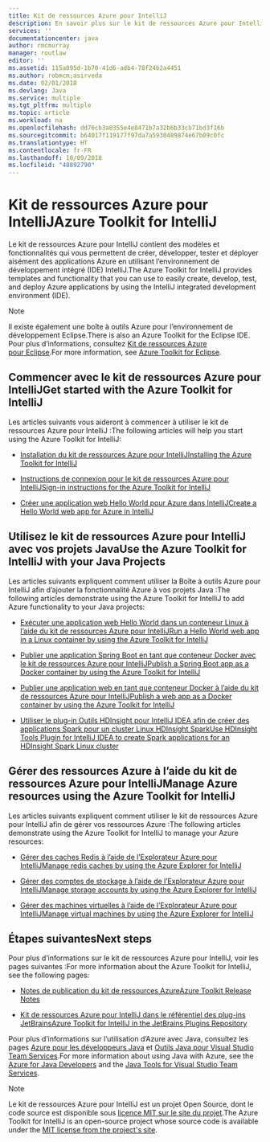 ```yaml
---
title: Kit de ressources Azure pour IntelliJ
description: En savoir plus sur le kit de ressources Azure pour IntelliJ.
services: ''
documentationcenter: java
author: rmcmurray
manager: routlaw
editor: ''
ms.assetid: 115a095d-1b70-41d6-adb4-78f24b2a4451
ms.author: robmcm;asirveda
ms.date: 02/01/2018
ms.devlang: Java
ms.service: multiple
ms.tgt_pltfrm: multiple
ms.topic: article
ms.workload: na
ms.openlocfilehash: dd76cb3a0355e4e8471b7a32b6b33cb71bd3f16b
ms.sourcegitcommit: b64017f119177f97da7a5930489874e67b09c0fc
ms.translationtype: HT
ms.contentlocale: fr-FR
ms.lasthandoff: 10/09/2018
ms.locfileid: "48892790"
---
```

# <a name="azure-toolkit-for-intellij"></a><span data-ttu-id="6643e-103">Kit de ressources Azure pour IntelliJ</span><span class="sxs-lookup"><span data-stu-id="6643e-103">Azure Toolkit for IntelliJ</span></span>
<span data-ttu-id="6643e-104">Le kit de ressources Azure pour IntelliJ contient des modèles et fonctionnalités qui vous permettent de créer, développer, tester et déployer aisément des applications Azure en utilisant l’environnement de développement intégré (IDE) IntelliJ.</span><span class="sxs-lookup"><span data-stu-id="6643e-104">The Azure Toolkit for IntelliJ provides templates and functionality that you can use to easily create, develop, test, and deploy Azure applications by using the IntelliJ integrated development environment (IDE).</span></span>

> [!NOTE]
> 
> <span data-ttu-id="6643e-105">Il existe également une boîte à outils Azure pour l’environnement de développement Eclipse.</span><span class="sxs-lookup"><span data-stu-id="6643e-105">There is also an Azure Toolkit for the Eclipse IDE.</span></span> <span data-ttu-id="6643e-106">Pour plus d’informations, consultez [Kit de ressources Azure pour Eclipse](../eclipse/azure-toolkit-for-eclipse.md).</span><span class="sxs-lookup"><span data-stu-id="6643e-106">For more information, see [Azure Toolkit for Eclipse](../eclipse/azure-toolkit-for-eclipse.md).</span></span>
> 

## <a name="get-started-with-the-azure-toolkit-for-intellij"></a><span data-ttu-id="6643e-107">Commencer avec le kit de ressources Azure pour IntelliJ</span><span class="sxs-lookup"><span data-stu-id="6643e-107">Get started with the Azure Toolkit for IntelliJ</span></span>
<span data-ttu-id="6643e-108">Les articles suivants vous aideront à commencer à utiliser le kit de ressources Azure pour IntelliJ :</span><span class="sxs-lookup"><span data-stu-id="6643e-108">The following articles will help you start using the Azure Toolkit for IntelliJ:</span></span>

* [<span data-ttu-id="6643e-109">Installation du kit de ressources Azure pour IntelliJ</span><span class="sxs-lookup"><span data-stu-id="6643e-109">Installing the Azure Toolkit for IntelliJ</span></span>](azure-toolkit-for-intellij-installation.md)

* [<span data-ttu-id="6643e-110">Instructions de connexion pour le kit de ressources Azure pour IntelliJ</span><span class="sxs-lookup"><span data-stu-id="6643e-110">Sign-in instructions for the Azure Toolkit for IntelliJ</span></span>](azure-toolkit-for-intellij-sign-in-instructions.md)

* [<span data-ttu-id="6643e-111">Créer une application web Hello World pour Azure dans IntelliJ</span><span class="sxs-lookup"><span data-stu-id="6643e-111">Create a Hello World web app for Azure in IntelliJ</span></span>](azure-toolkit-for-intellij-create-hello-world-web-app.md)

## <a name="use-the-azure-toolkit-for-intellij-with-your-java-projects"></a><span data-ttu-id="6643e-112">Utilisez le kit de ressources Azure pour IntelliJ avec vos projets Java</span><span class="sxs-lookup"><span data-stu-id="6643e-112">Use the Azure Toolkit for IntelliJ with your Java Projects</span></span>
<span data-ttu-id="6643e-113">Les articles suivants expliquent comment utiliser la Boîte à outils Azure pour IntelliJ afin d’ajouter la fonctionnalité Azure à vos projets Java :</span><span class="sxs-lookup"><span data-stu-id="6643e-113">The following articles demonstrate using the Azure Toolkit for IntelliJ to add Azure functionality to your Java projects:</span></span>

* [<span data-ttu-id="6643e-114">Exécuter une application web Hello World dans un conteneur Linux à l’aide du kit de ressources Azure pour IntelliJ</span><span class="sxs-lookup"><span data-stu-id="6643e-114">Run a Hello World web app in a Linux container by using the Azure Toolkit for IntelliJ</span></span>](azure-toolkit-for-intellij-hello-world-web-app-linux.md)

* [<span data-ttu-id="6643e-115">Publier une application Spring Boot en tant que conteneur Docker avec le kit de ressources Azure pour IntelliJ</span><span class="sxs-lookup"><span data-stu-id="6643e-115">Publish a Spring Boot app as a Docker container by using the Azure Toolkit for IntelliJ</span></span>](azure-toolkit-for-intellij-publish-spring-boot-docker-app.md)

* [<span data-ttu-id="6643e-116">Publier une application web en tant que conteneur Docker à l’aide du kit de ressources Azure pour IntelliJ</span><span class="sxs-lookup"><span data-stu-id="6643e-116">Publish a web app as a Docker container by using the Azure Toolkit for IntelliJ</span></span>](azure-toolkit-for-intellij-publish-as-docker-container.md)

* [<span data-ttu-id="6643e-117">Utiliser le plug-in Outils HDInsight pour IntelliJ IDEA afin de créer des applications Spark pour un cluster Linux HDInsight Spark</span><span class="sxs-lookup"><span data-stu-id="6643e-117">Use HDInsight Tools Plugin for IntelliJ IDEA to create Spark applications for an HDInsight Spark Linux cluster</span></span>](/azure/hdinsight/hdinsight-apache-spark-intellij-tool-plugin)

## <a name="manage-azure-resources-using-the-azure-toolkit-for-intellij"></a><span data-ttu-id="6643e-118">Gérer des ressources Azure à l’aide du kit de ressources Azure pour IntelliJ</span><span class="sxs-lookup"><span data-stu-id="6643e-118">Manage Azure resources using the Azure Toolkit for IntelliJ</span></span>
<span data-ttu-id="6643e-119">Les articles suivants expliquent comment utiliser le kit de ressources Azure pour IntelliJ afin de gérer vos ressources Azure :</span><span class="sxs-lookup"><span data-stu-id="6643e-119">The following articles demonstrate using the Azure Toolkit for IntelliJ to manage your Azure resources:</span></span>

* [<span data-ttu-id="6643e-120">Gérer des caches Redis à l’aide de l’Explorateur Azure pour IntelliJ</span><span class="sxs-lookup"><span data-stu-id="6643e-120">Manage redis caches by using the Azure Explorer for IntelliJ</span></span>](azure-toolkit-for-intellij-managing-redis-caches-using-azure-explorer.md)

* [<span data-ttu-id="6643e-121">Gérer des comptes de stockage à l’aide de l’Explorateur Azure pour IntelliJ</span><span class="sxs-lookup"><span data-stu-id="6643e-121">Manage storage accounts by using the Azure Explorer for IntelliJ</span></span>](azure-toolkit-for-intellij-managing-virtual-machines-using-azure-explorer.md)

* [<span data-ttu-id="6643e-122">Gérer des machines virtuelles à l’aide de l’Explorateur Azure pour IntelliJ</span><span class="sxs-lookup"><span data-stu-id="6643e-122">Manage virtual machines by using the Azure Explorer for IntelliJ</span></span>](azure-toolkit-for-intellij-managing-storage-accounts-using-azure-explorer.md)

## <a name="next-steps"></a><span data-ttu-id="6643e-123">Étapes suivantes</span><span class="sxs-lookup"><span data-stu-id="6643e-123">Next steps</span></span>

<span data-ttu-id="6643e-124">Pour plus d’informations sur le kit de ressources Azure pour IntelliJ, voir les pages suivantes :</span><span class="sxs-lookup"><span data-stu-id="6643e-124">For more information about the Azure Toolkit for IntelliJ, see the following pages:</span></span>

* [<span data-ttu-id="6643e-125">Notes de publication du kit de ressources Azure</span><span class="sxs-lookup"><span data-stu-id="6643e-125">Azure Toolkit Release Notes</span></span>](https://github.com/Microsoft/azure-tools-for-java/releases)

* [<span data-ttu-id="6643e-126">Kit de ressources Azure pour IntelliJ dans le référentiel des plug-ins JetBrains</span><span class="sxs-lookup"><span data-stu-id="6643e-126">Azure Toolkit for IntelliJ in the JetBrains Plugins Repository</span></span>](https://plugins.jetbrains.com/plugin/8053-azure-toolkit-for-intellij)

<span data-ttu-id="6643e-127">Pour plus d’informations sur l’utilisation d’Azure avec Java, consultez les pages [Azure pour les développeurs Java](https://docs.microsoft.com/java/azure/) et [Outils Java pour Visual Studio Team Services](https://java.visualstudio.com/).</span><span class="sxs-lookup"><span data-stu-id="6643e-127">For more information about using Java with Azure, see the [Azure for Java Developers](https://docs.microsoft.com/java/azure/) and the [Java Tools for Visual Studio Team Services](https://java.visualstudio.com/).</span></span>

> [!NOTE]
> 
> <span data-ttu-id="6643e-128">Le kit de ressources Azure pour IntelliJ est un projet Open Source, dont le code source est disponible sous [licence MIT sur le site du projet](https://github.com/microsoft/azure-tools-for-java).</span><span class="sxs-lookup"><span data-stu-id="6643e-128">The Azure Toolkit for IntelliJ is an open-source project whose source code is available under the [MIT license from the project's site](https://github.com/microsoft/azure-tools-for-java).</span></span>
> 

<!-- [!INCLUDE [azure-toolkit-for-intellij-additional-resources](../includes/azure-toolkit-for-intellij-additional-resources.md)] -->

<!-- URL List -->

[Azure for Java Developers]: https://docs.microsoft.com/java/azure/
[Java Tools for Visual Studio Team Services]: https://java.visualstudio.com/

<!-- Temporarily Deprecated URLs -->

<!-- [Debug a Java Web App on Azure in IntelliJ]: ./app-service-web/app-service-web-debug-java-web-app-in-intellij.md -->
